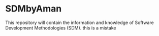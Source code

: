 # SDMbyAman
This repository will contain the information and knowledge of Software Development Methodologies (SDM).
this is a mistake
